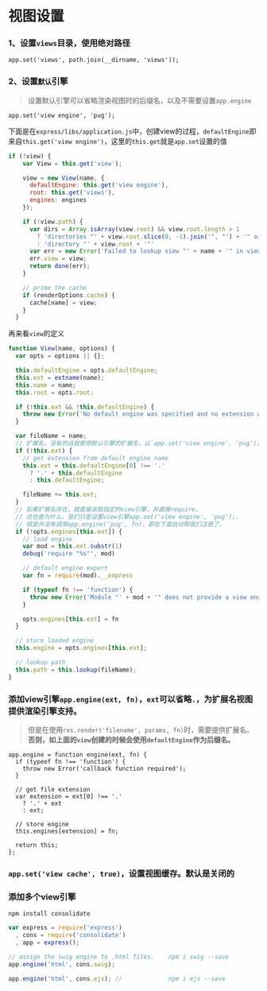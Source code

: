 # 视图设置

### 1、设置`views`目录，使用绝对路径

```
app.set('views', path.join(__dirname, 'views'));

```

### 2、设置`默认`引擎

> 设置默认引擎可以省略渲染视图时的后缀名，以及不需要设置`app.engine`

```
app.set('view engine', 'pug');
```

下面是在`express/libs/application.js`中，创建view的过程，`defaultEngine`即来自`this.get('view engine')`，这里的`this.get`就是`app.set`设置的值

```javascript
if (!view) {
    var View = this.get('view');

    view = new View(name, {
      defaultEngine: this.get('view engine'),
      root: this.get('views'),
      engines: engines
    });

    if (!view.path) {
      var dirs = Array.isArray(view.root) && view.root.length > 1
        ? 'directories "' + view.root.slice(0, -1).join('", "') + '" or "' + view.root[view.root.length - 1] + '"'
        : 'directory "' + view.root + '"'
      var err = new Error('Failed to lookup view "' + name + '" in views ' + dirs);
      err.view = view;
      return done(err);
    }

    // prime the cache
    if (renderOptions.cache) {
      cache[name] = view;
    }
  }
```

再来看`view`的定义

```javascript
function View(name, options) {
  var opts = options || {};

  this.defaultEngine = opts.defaultEngine;
  this.ext = extname(name);
  this.name = name;
  this.root = opts.root;

  if (!this.ext && !this.defaultEngine) {
    throw new Error('No default engine was specified and no extension was provided.');
  }

  var fileName = name;
  // 扩展名，没有的话就使用默认引擎的扩展名，以`app.set('view engine', 'pug');`的值做后缀
  if (!this.ext) {
    // get extension from default engine name
    this.ext = this.defaultEngine[0] !== '.'
      ? '.' + this.defaultEngine
      : this.defaultEngine;

    fileName += this.ext;
  }
  // 如果扩展名存在，就直接读取指定的view引擎，并直接require，
  // 这也是为什么，我们只是设置view引擎app.set('view engine', 'pug');，
  // 但是并没有调用app.engine('pug', fn)，即在下面自动帮我们注册了。
  if (!opts.engines[this.ext]) {
    // load engine
    var mod = this.ext.substr(1)
    debug('require "%s"', mod)

    // default engine export
    var fn = require(mod).__express

    if (typeof fn !== 'function') {
      throw new Error('Module "' + mod + '" does not provide a view engine.')
    }

    opts.engines[this.ext] = fn
  }

  // store loaded engine
  this.engine = opts.engines[this.ext];

  // lookup path
  this.path = this.lookup(fileName);
}

```

### 添加view引擎`app.engine(ext, fn)`，`ext`可以省略`.`，为扩展名视图提供渲染引擎支持。

> 但是在使用`res.render('filename', params, fn)`时，需要提供扩展名。**否则，如上面的`view`创建的时候会使用`defaultEngine`作为后缀名。**

```
app.engine = function engine(ext, fn) {
  if (typeof fn !== 'function') {
    throw new Error('callback function required');
  }

  // get file extension
  var extension = ext[0] !== '.'
    ? '.' + ext
    : ext;

  // store engine
  this.engines[extension] = fn;

  return this;
};
```


### `app.set('view cache', true)`，设置视图缓存。默认是关闭的


### 添加多个view引擎

`npm install consolidate`

```javascript
var express = require('express')
  , cons = require('consolidate')
  , app = express();

// assign the swig engine to .html files.    npm i swig --save
app.engine('html', cons.swig);

app.engine('html', cons.ejs); //             npm i ejs --save

````
